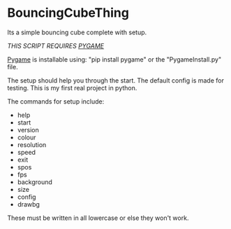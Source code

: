 # BouncingCubeThing
Its a simple bouncing cube complete with setup.

*THIS SCRIPT REQUIRES [PYGAME](https://pygame.org)*

[Pygame](https://pygame.org) is installable using: "pip install pygame" or the "PygameInstall.py" file.



The setup should help you through the start.
The default config is made for testing.
This is my first real project in python.

The commands for setup include:
* help
* start
* version
* colour
* resolution
* speed
* exit
* spos
* fps
* background
* size
* config
* drawbg


These must be written in all lowercase or else they won't work.
